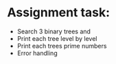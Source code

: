 # Assignment task:
- Search 3 binary trees and 
- Print each tree level by level 
- Print each trees prime numbers
- Error handling
